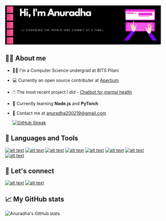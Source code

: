 
![introduction banner](https://github.com/pandeyanuradha/pandeyanuradha/blob/903dadd0c87110bf26530c81a59594b6a61334f4/Hello%20World,%20I'm%20Anuradha.gif)




                                         

## :woman_technologist: About me 

- :woman_student: I'm a Computer Science undergrad at BITS Pilani
- :computer: Currently an open source contributer at [Apertium](https://github.com/apertium)
- :computer_mouse: The most recent project I did - [Chatbot for mental health](https://github.com/pandeyanuradha/Chatbot-for-mental-health.git)
- 🌱 Currently learning **Node.js** and **PyTorch**
- :e-mail: Contact me at anuradha200219@gmail.com



  [![GitHub Streak](https://github-readme-streak-stats.herokuapp.com/?user=pandeyanuradha&theme=dark)](https://git.io/streak-stats)

##  :rocket: Languages and Tools

<a href="https://www.python.org/"> ![alt text](https://img.shields.io/badge/Python-FFD43B?style=for-the-badge&logo=python&logoColor=darkgreen)</a> <a href="https://www.w3schools.com/cpp/"> ![alt text](https://img.shields.io/badge/C%2B%2B-00599C?style=for-the-badge&logo=c%2B%2B&logoColor=white)</a> <a href="https://www.java.com/en/"> ![alt text](https://img.shields.io/badge/Java-ED8B00?style=for-the-badge&logo=java&logoColor=white)</a> <a href="https://www.linux.org/"> ![alt text](https://img.shields.io/badge/Linux-FCC624?style=for-the-badge&logo=linux&logoColor=black)</a> <a href="https://git-scm.com/"> ![alt text](https://img.shields.io/badge/Git-F05032?style=for-the-badge&logo=git&logoColor=white)</a> <a href="https://nodejs.org/en/"> ![alt text](https://img.shields.io/badge/Node.js-339933?style=for-the-badge&logo=nodedotjs&logoColor=white)</a> <a href="https://expressjs.com/"> ![alt text](https://img.shields.io/badge/Express.js-000000?style=for-the-badge&logo=express&logoColor=white)</a> <a href="https://reactjs.org/"> ![alt text](https://img.shields.io/badge/React-20232A?style=for-the-badge&logo=react&logoColor=61DAFB)</a>

## :white_flower: Let's connect

<a href="https://www.linkedin.com/in/anuradha-pandey-5823401a1/"> ![alt text](https://img.shields.io/badge/LinkedIn-0077B5?style=for-the-badge&logo=linkedin&logoColor=white)</a> <a href="https://www.kaggle.com/anpandey/"> ![alt text](https://img.shields.io/badge/Kaggle-20BEFF?style=for-the-badge&logo=Kaggle&logoColor=white
)</a>

## :chart_with_upwards_trend: My GitHub stats

![Anuradha's GitHub stats](https://github-readme-stats.vercel.app/api?username=pandeyanuradha&show_icons=true&theme=dracula)
